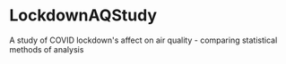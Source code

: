 # LockdownAQStudy
A study of COVID lockdown's affect on air quality - comparing statistical methods of analysis
